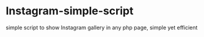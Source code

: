 Instagram-simple-script
=======================

simple script to show Instagram gallery in any php page, simple yet efficient
